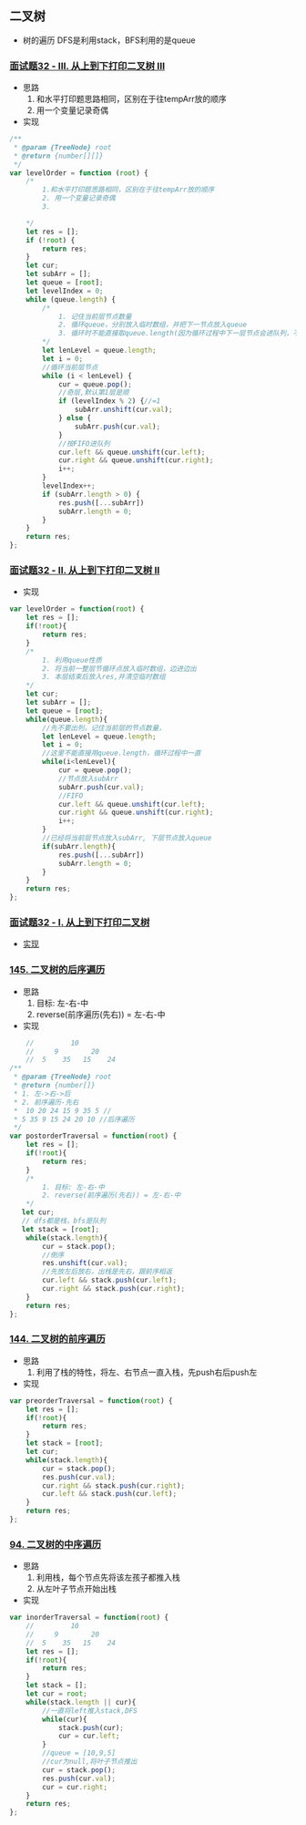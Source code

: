## 二叉树
* 树的遍历
DFS是利用stack，BFS利用的是queue
### [面试题32 - III. 从上到下打印二叉树 III](https://leetcode-cn.com/problems/cong-shang-dao-xia-da-yin-er-cha-shu-iii-lcof/)
* 思路
    1. 和水平打印题思路相同，区别在于往tempArr放的顺序
    2. 用一个变量记录奇偶
* 实现
```javascript
/**
 * @param {TreeNode} root
 * @return {number[][]}
 */
var levelOrder = function (root) {
    /*
        1.和水平打印题思路相同，区别在于往tempArr放的顺序
        2. 用一个变量记录奇偶
        3. 

    */
    let res = [];
    if (!root) {
        return res;
    }
    let cur;
    let subArr = [];
    let queue = [root];
    let levelIndex = 0;
    while (queue.length) {
        /*
            1. 记住当前层节点数量
            2. 循环queue，分别放入临时数组，并把下一节点放入queue
            3. 循环时不能直接取queue.length(因为循环过程中下一层节点会进队列，不是本层的了)
        */
        let lenLevel = queue.length;
        let i = 0;
        //循环当前层节点
        while (i < lenLevel) {
            cur = queue.pop();
            //奇层,默认第1层是顺
            if (levelIndex % 2) {//=1
                subArr.unshift(cur.val);
            } else {
                subArr.push(cur.val);
            }
            //按FIFO进队列
            cur.left && queue.unshift(cur.left);
            cur.right && queue.unshift(cur.right);
            i++;
        }
        levelIndex++;
        if (subArr.length > 0) {
            res.push([...subArr])
            subArr.length = 0;
        }
    }
    return res;
};
```
### [面试题32 - II. 从上到下打印二叉树 II](https://leetcode-cn.com/problems/cong-shang-dao-xia-da-yin-er-cha-shu-ii-lcof/submissions/)
* 实现
```javascript
var levelOrder = function(root) {
    let res = [];
    if(!root){
        return res;
    }
    /*
        1. 利用queue性质
        2. 将当前一整层节循环点放入临时数组，边进边出
        3. 本层结束后放入res,并清空临时数组
    */
    let cur;
    let subArr = [];
    let queue = [root];
    while(queue.length){
        //先不要出列，记住当前层的节点数量，
        let lenLevel = queue.length;
        let i = 0;
        //这里不能直接用queue.length，循环过程中一直
        while(i<lenLevel){
            cur = queue.pop();
            //节点放入subArr
            subArr.push(cur.val);
            //FIFO
            cur.left && queue.unshift(cur.left);
            cur.right && queue.unshift(cur.right);
            i++;
        }
        //已经将当前层节点放入subArr, 下层节点放入queue
        if(subArr.length){
            res.push([...subArr])
            subArr.length = 0;
        }
    }
    return res;
};
```
### [面试题32 - I. 从上到下打印二叉树](https://leetcode-cn.com/problems/cong-shang-dao-xia-da-yin-er-cha-shu-lcof/)
* [实现](./binary-tree-level-order-traversal.js)
### [145. 二叉树的后序遍历](https://leetcode-cn.com/problems/binary-tree-postorder-traversal/solution/145-er-cha-shu-de-hou-xu-bian-li-by-luckyxutao/)
* 思路
    1. 目标: 左-右-中
    2. reverse(前序遍历(先右)) = 左-右-中
* 实现
```javascript
    //         10
    //     9        20
    //  5    35   15    24
/**
 * @param {TreeNode} root
 * @return {number[]}
 * 1. 左->右->后
 * 2. 前序遍历-先右
 *  10 20 24 15 9 35 5 //
 * 5 35 9 15 24 20 10 //后序遍历
 */
var postorderTraversal = function(root) {
    let res = [];
    if(!root){
        return res;
    }
    /*
        1. 目标: 左-右-中
        2. reverse(前序遍历(先右)) = 左-右-中
    */
   let cur;
   // dfs都是栈，bfs是队列
   let stack = [root];
    while(stack.length){
        cur = stack.pop();
        //倒序
        res.unshift(cur.val);
        //先放左后放右，出栈是先右，跟前序相返
        cur.left && stack.push(cur.left);
        cur.right && stack.push(cur.right);
    }
    return res;
};
```
### [144. 二叉树的前序遍历](https://leetcode-cn.com/problems/binary-tree-preorder-traversal/solution/144-er-cha-shu-de-qian-xu-bian-li-by-luckyxutao/)
* 思路
    1. 利用了栈的特性，将左、右节点一直入栈，先push右后push左
* 实现
```javascript
var preorderTraversal = function(root) {
    let res = [];
    if(!root){
        return res;
    }
    let stack = [root];
    let cur;
    while(stack.length){
        cur = stack.pop();
        res.push(cur.val);
        cur.right && stack.push(cur.right);
        cur.left && stack.push(cur.left);
    }
    return res;
};
```
### [94. 二叉树的中序遍历](https://leetcode-cn.com/problems/binary-tree-inorder-traversal/solution/zhong-xu-bian-li-di-gui-die-dai-by-luckyxutao/)
* 思路
    1. 利用栈，每个节点先将该左孩子都推入栈
    2. 从左叶子节点开始出栈
* 实现
```javascript
var inorderTraversal = function(root) {
    //         10
    //     9        20
    //  5    35   15    24
    let res = [];
    if(!root){
        return res;
    }
    let stack = [];
    let cur = root;
    while(stack.length || cur){
        //一直将left推入stack,DFS
        while(cur){
            stack.push(cur);
            cur = cur.left;
        }
        //queue = [10,9,5]
        //cur为null,将叶子节点推出
        cur = stack.pop();
        res.push(cur.val);
        cur = cur.right;
    }
    return res;
};
```